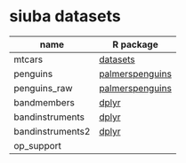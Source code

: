 # siuba datasets

| name | R package | 
| ---- | --------- |
| mtcars | [datasets] |
| penguins | [palmerspenguins] | 
| penguins_raw | [palmerspenguins] |
| bandmembers | [dplyr] |
| bandinstruments | [dplyr] |
| bandinstruments2 | [dplyr] |
| op_support | |

[datasets]: https://stat.ethz.ch/R-manual/R-devel/library/datasets/html/00Index.html
[dplyr]: https://dplyr.tidyverse.org/
[palmerspenguins]: https://github.com/allisonhorst/palmerpenguins/
